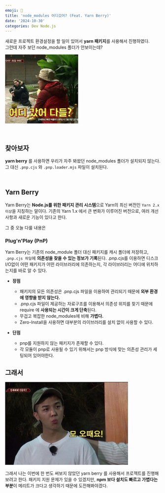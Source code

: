```yaml
---
emoji: 🔎
title: 'node_modules 어디갔어? (Feat. Yarn Berry)'
date: '2024-10-30'
categories: Dev Node.js
---
```


새로운 프로젝트 환경설정을 할 일이 있어서 **yarn 패키지**를 사용해서 진행하였다. <br/>
그런데 자주 보던 node_modules 폴더가 안보이는데?

![](1.png)

<br/>

## 찾아보자

**yarn berry** 를 사용하면 우리가 자주 봐왔던 node_modules 폴더가 설치되지 않는다.<br/>
그 대신 `.pnp.cjs` 와 `.pnp.loader.mjs` 파일이 설치된다. 

<br/>

## Yarn Berry

Yarn Berry는 **Node.js를 위한 패키지 관리 시스템**으로 Yarn의 최신 버전인 `Yarn 2.x 이상`을 지칭하는 말이다.
기존의 Yarn 1.x 에서 큰 변화가 이루어진 버전으로, 여러 개선사항과 새로운 기능이 있다고 한다.

그 중 오늘 다룰 내용은

### Plug'n'Play (PnP)

Yarn Berry는 기존의 node_module 폴더 대신 패키지를 캐시 폴더에 저장하고, `.pnp.cjs 파일`에 **의존성을 찾을 수 있는 정보가 기록**된다.
.pnp.cjs를 이용하면 디스크 I/O없이 어떤 패키지가 어떤 라이브러리에 의존하는지, 각 라이브러리는 어디에 위치하는지를 바로 알 수 있다.

- **장점**
  - 패키지의 모든 의존성은 .pnp.cjs 파일을 이용하여 관리되기 때문에 **외부 환경에 영향을 받지 않는다.**
  - .pnp.cjs 파일이 제공하는 자료구조를 이용해서 의존성 위치를 찾기 때문에 require 에 **사용되는 시간이 크게 단축**된다.
  - 무겁고 복잡한 node_modules에 비해 **가볍다.**
  - Zero-Install을 사용하면 대부분의 라이브러리를 설치 없이 사용할 수 있다.


- **단점**
    - pnp를 지원하지 않는 패키지가 존재할 수 있다.
    - 각 모듈이 pnp로 사용될 수 있기 위해서는 pnp 방식에 맞는 의존성 관리가 세팅되어 있어야한다.


## 그래서

![](2.png)

그래서 나는 이번에 한 번도 써보지 않았던 yarn berry 를 사용해서 프로젝트를 진행해보려고 한다. 
패키지 지원 문제가 있을 수 있겠지만, **npm 보다 설치도 빠르고 가볍다는 부분**이 메리트가 크다고 생각하기 때문에 도전해봐야겠다.


```toc
```
